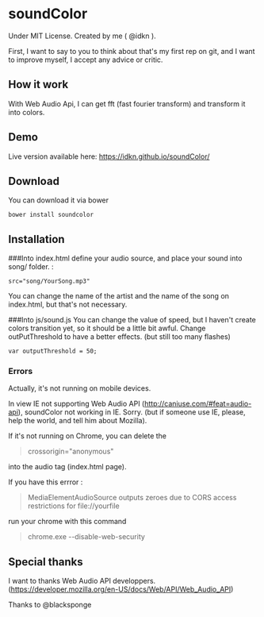 # soundColor
Under MIT License. Created by me ( @idkn ).

First, I want to say to you to think about that's my first rep on git, and I want to improve myself, I accept any advice or critic.

## How it work
With Web Audio Api, I can get fft (fast fourier transform) and transform it into colors.

## Demo
Live version available here: https://idkn.github.io/soundColor/

## Download
You can download it via bower

    bower install soundcolor

## Installation
###Into index.html
  define your audio source, and place your sound into song/ folder. :

    src="song/YourSong.mp3"

  You can change the name of the artist and the name of the song on index.html, but that's not necessary.


###Into js/sound.js
  You can change the value of speed, but I haven't create colors transition yet, so it should be a little bit awful.
    Change outPutThreshold to have a better effects. (but still too many flashes)

    var outputThreshold = 50;

### Errors
Actually, it's not running on mobile devices.

In view IE not supporting Web Audio API (http://caniuse.com/#feat=audio-api), soundColor not working in IE. Sorry. (but if someone use IE, please, help the world, and tell him about Mozilla).





If it's not running on Chrome, you can delete the
> crossorigin="anonymous"

into the audio tag (index.html page).

If you have this errror :
> MediaElementAudioSource outputs zeroes due to CORS access restrictions for file://yourfile

run your chrome with this command

> chrome.exe --disable-web-security


## Special thanks
I want to thanks Web Audio API developpers. (https://developer.mozilla.org/en-US/docs/Web/API/Web_Audio_API)

Thanks to @blacksponge 
